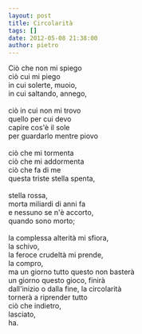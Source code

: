 ```yaml
---
layout: post
title: Circolarità
tags: []
date: 2012-05-08 21:38:00
author: pietro
---
```

Ciò che non mi spiego<br/>ciò cui mi piego<br/>in cui solerte, muoio,<br/>in cui saltando, annego,<br/><br/>ciò in cui non mi trovo<br/>quello per cui devo<br/>capire cos'è il sole<br/>per guardarlo mentre piovo<br/><br/>ciò che mi tormenta<br/>ciò che mi addormenta<br/>ciò che fa di me<br/>questa triste stella spenta,<br/><br/>stella rossa,<br/>morta miliardi di anni fa<br/>e nessuno se n'è accorto,<br/>quando sono morto;<br/><br/>la complessa alterità mi sfiora,<br/>la schivo,<br/>la feroce crudeltà mi prende,<br/>la compro,<br/>ma un giorno tutto questo non basterà<br/>un giorno questo gioco, finirà<br/>dall'inizio o dalla fine, la circolarità<br/>tornerà a riprender tutto<br/>ciò che indietro,<br/>lasciato,<br/>ha.
